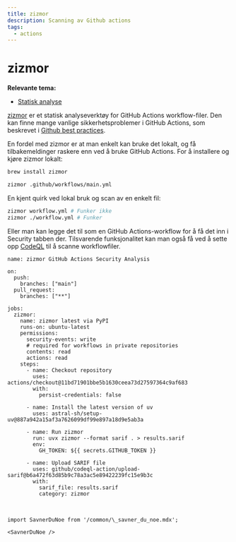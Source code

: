 ```yaml
---
title: zizmor
description: Scanning av Github actions
tags:
  - actions
---
```


# zizmor

**Relevante tema:**

- [Statisk analyse](/docs/sikker-utvikling/kodeanalyse)

[zizmor](https://woodruffw.github.io/zizmor) er et statisk analyseverktøy for GitHub Actions workflow-filer.
Den kan finne mange vanlige sikkerhetsproblemer i GitHub Actions, som beskrevet i [Github best practices](/docs/sikker-utvikling/github#github-actions).

En fordel med zizmor er at man enkelt kan bruke det lokalt, og få tilbakemeldinger raskere enn ved å bruke GitHub Actions.
For å installere og kjøre zizmor lokalt:

```bash
brew install zizmor

zizmor .github/workflows/main.yml
```

En kjent quirk ved lokal bruk og scan av en enkelt fil:

```bash
zizmor workflow.yml # Funker ikke
zizmor ./workflow.yml # Funker
```

Eller man kan legge det til som en GitHub Actions-workflow for å få det inn i Security tabben der. Tilsvarende funksjonalitet kan man også få ved å sette opp [CodeQL](/docs/verktoy/github-advanced-security#codeql-statisk-kodeanalyse) til å scanne workflowfiler.

```zizmor
name: zizmor GitHub Actions Security Analysis

on:
  push:
    branches: ["main"]
  pull_request:
    branches: ["**"]

jobs:
  zizmor:
    name: zizmor latest via PyPI
    runs-on: ubuntu-latest
    permissions:
      security-events: write
      # required for workflows in private repositories
      contents: read
      actions: read
    steps:
      - name: Checkout repository
        uses: actions/checkout@11bd71901bbe5b1630ceea73d27597364c9af683
        with:
          persist-credentials: false

      - name: Install the latest version of uv
        uses: astral-sh/setup-uv@887a942a15af3a7626099df99e897a18d9e5ab3a

      - name: Run zizmor
        run: uvx zizmor --format sarif . > results.sarif
        env:
          GH_TOKEN: ${{ secrets.GITHUB_TOKEN }}

      - name: Upload SARIF file
        uses: github/codeql-action/upload-sarif@b6a472f63d85b9c78a3ac5e89422239fc15e9b3c
        with:
          sarif_file: results.sarif
          category: zizmor

```

<br />

```mdx-code-block
import SavnerDuNoe from '/common/\_savner_du_noe.mdx';

<SavnerDuNoe />
```
